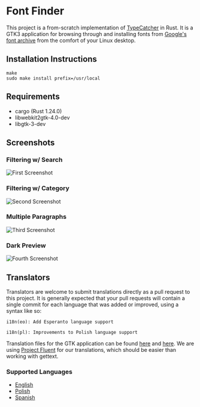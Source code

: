 # Font Finder

This project is a from-scratch implementation of [TypeCatcher](https://github.com/andrewsomething/typecatcher/) in Rust. It is a GTK3 application for browsing through and installing fonts from [Google's font archive](https://fonts.google.com/) from the comfort of your Linux desktop.

## Installation Instructions

```
make
sudo make install prefix=/usr/local
```

## Requirements

- cargo (Rust 1.24.0)
- libwebkit2gtk-4.0-dev
- libgtk-3-dev

## Screenshots

### Filtering w/ Search

![First Screenshot](screenshot01.png)

### Filtering w/ Category

![Second Screenshot](screenshot02.png)

### Multiple Paragraphs

![Third Screenshot](screenshot03.png)

### Dark Preview

![Fourth Screenshot](screenshot04.png)

## Translators

Translators are welcome to submit translations directly as a pull request to this project. It is generally expected that your pull requests will contain a single commit for each language that was added or improved, using a syntax like so:

```
i18n(eo): Add Esperanto language support
```

```
i18n(pl): Improvements to Polish language support
```

Translation files for the GTK application can be found [here](./gtk/i18n/) and [here](./i18n/). We are using [Project Fluent](https://projectfluent.org) for our translations, which should be easier than working with gettext.

### Supported Languages

- [English](./gtk/i18n/en/)
- [Polish](./gtk/i18n/pl/)
- [Spanish](./gtk/i18n/es/)
